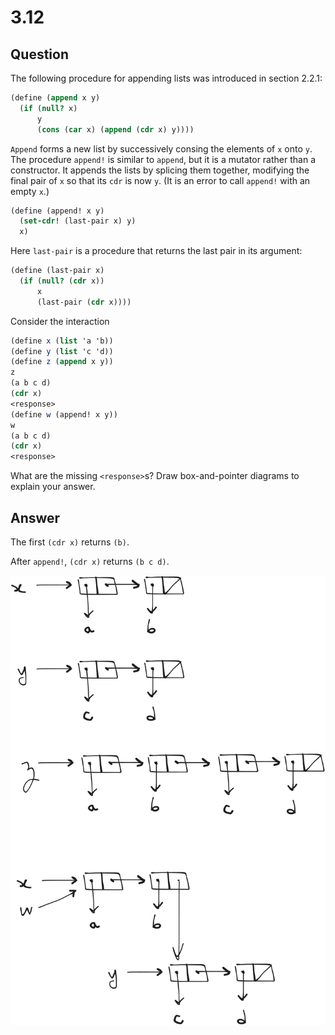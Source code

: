 # 3.12

## Question

The following procedure for appending lists was introduced in section 2.2.1:

```scheme
(define (append x y)
  (if (null? x)
      y
      (cons (car x) (append (cdr x) y))))
```

`Append` forms a new list by successively consing the elements of `x` onto `y`. The procedure `append!` is similar to `append`, but it is a mutator rather than a constructor. It appends the lists by splicing them together, modifying the final pair of `x` so that its `cdr` is now `y`. (It is an error to call `append!` with an empty `x`.)

```scheme
(define (append! x y)
  (set-cdr! (last-pair x) y)
  x)
```

Here `last-pair` is a procedure that returns the last pair in its argument:

```scheme
(define (last-pair x)
  (if (null? (cdr x))
      x
      (last-pair (cdr x))))
```

Consider the interaction

```scheme
(define x (list 'a 'b))
(define y (list 'c 'd))
(define z (append x y))
z
(a b c d)
(cdr x)
<response>
(define w (append! x y))
w
(a b c d)
(cdr x)
<response>
```

What are the missing `<response>`s? Draw box-and-pointer diagrams to explain your answer.

## Answer

The first `(cdr x)` returns `(b)`.

After `append!`, `(cdr x)` returns `(b c d)`.

![3.12.png](3.12.png)
